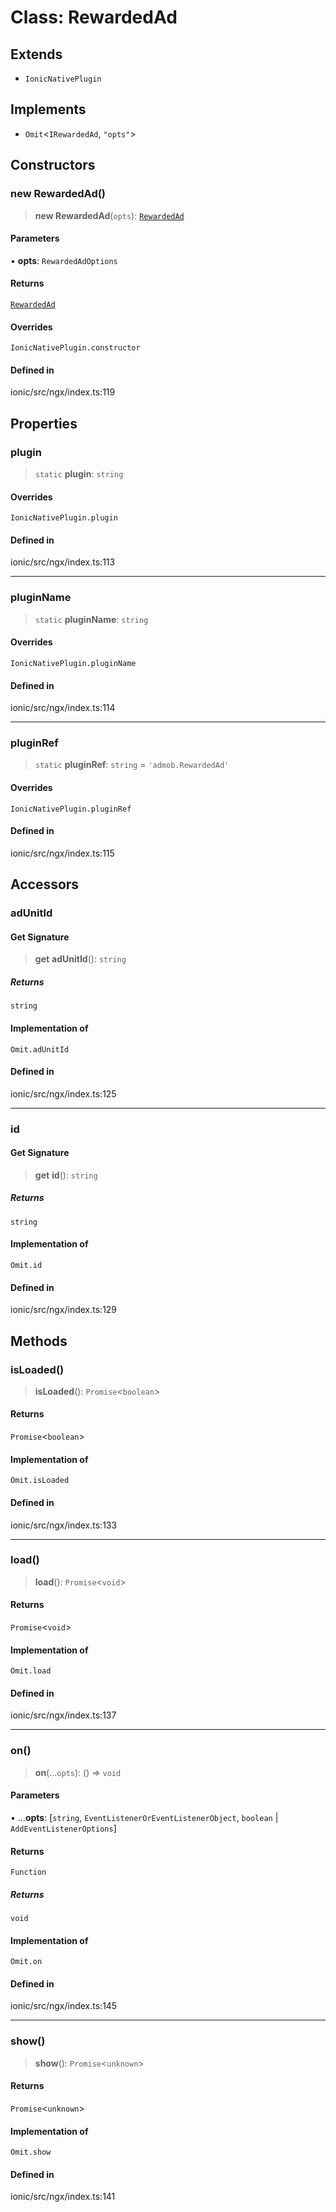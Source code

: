# Class: RewardedAd

## Extends

- `IonicNativePlugin`

## Implements

- `Omit`\<`IRewardedAd`, `"opts"`\>

## Constructors

### new RewardedAd()

> **new RewardedAd**(`opts`): [`RewardedAd`](RewardedAd.md)

#### Parameters

• **opts**: `RewardedAdOptions`

#### Returns

[`RewardedAd`](RewardedAd.md)

#### Overrides

`IonicNativePlugin.constructor`

#### Defined in

ionic/src/ngx/index.ts:119

## Properties

### plugin

> `static` **plugin**: `string`

#### Overrides

`IonicNativePlugin.plugin`

#### Defined in

ionic/src/ngx/index.ts:113

***

### pluginName

> `static` **pluginName**: `string`

#### Overrides

`IonicNativePlugin.pluginName`

#### Defined in

ionic/src/ngx/index.ts:114

***

### pluginRef

> `static` **pluginRef**: `string` = `'admob.RewardedAd'`

#### Overrides

`IonicNativePlugin.pluginRef`

#### Defined in

ionic/src/ngx/index.ts:115

## Accessors

### adUnitId

#### Get Signature

> **get** **adUnitId**(): `string`

##### Returns

`string`

#### Implementation of

`Omit.adUnitId`

#### Defined in

ionic/src/ngx/index.ts:125

***

### id

#### Get Signature

> **get** **id**(): `string`

##### Returns

`string`

#### Implementation of

`Omit.id`

#### Defined in

ionic/src/ngx/index.ts:129

## Methods

### isLoaded()

> **isLoaded**(): `Promise`\<`boolean`\>

#### Returns

`Promise`\<`boolean`\>

#### Implementation of

`Omit.isLoaded`

#### Defined in

ionic/src/ngx/index.ts:133

***

### load()

> **load**(): `Promise`\<`void`\>

#### Returns

`Promise`\<`void`\>

#### Implementation of

`Omit.load`

#### Defined in

ionic/src/ngx/index.ts:137

***

### on()

> **on**(...`opts`): () => `void`

#### Parameters

• ...**opts**: [`string`, `EventListenerOrEventListenerObject`, `boolean` \| `AddEventListenerOptions`]

#### Returns

`Function`

##### Returns

`void`

#### Implementation of

`Omit.on`

#### Defined in

ionic/src/ngx/index.ts:145

***

### show()

> **show**(): `Promise`\<`unknown`\>

#### Returns

`Promise`\<`unknown`\>

#### Implementation of

`Omit.show`

#### Defined in

ionic/src/ngx/index.ts:141
